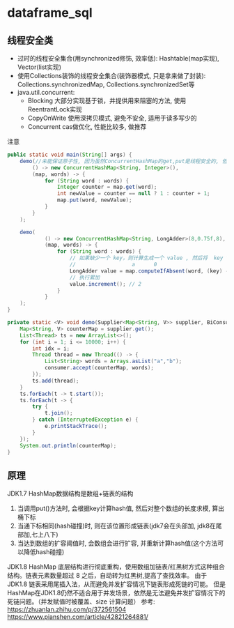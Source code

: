 # dataframe_sql


## 线程安全类
- 过时的线程安全集合(用synchronized修饰, 效率低): Hashtable(map实现), Vector(list实现)
- 使用Collections装饰的线程安全集合(装饰器模式, 只是拿来做了封装): Collections.synchronizedMap, Collections.synchronizedSet等
- java.util.concurrent:
    - Blocking 大部分实现基于锁，并提供用来阻塞的方法, 使用ReentrantLock实现
    - CopyOnWrite 使用深拷贝模式, 避免不安全, 适用于读多写少的
    - Concurrent cas做优化, 性能比较多, 做推荐


注意
```java
public static void main(String[] args) {
    demo(//未能保证原子性, 因为虽然ConcurrentHashMap的get,put是线程安全的, 但是他们组合使用并非安全
        () -> new ConcurrentHashMap<String, Integer>(),
        (map, words) -> {
            for (String word : words) {
                Integer counter = map.get(word);
                int newValue = counter == null ? 1 : counter + 1;
                map.put(word, newValue);
            }
        }
    );

    demo(
            () -> new ConcurrentHashMap<String, LongAdder>(8,0.75f,8),
            (map, words) -> {
                for (String word : words) {
                    // 如果缺少一个 key，则计算生成一个 value , 然后将  key value 放入 map
                    //                  a      0
                    LongAdder value = map.computeIfAbsent(word, (key) -> new LongAdder());
                    // 执行累加
                    value.increment(); // 2
                }
            }
    );
}

private static <V> void demo(Supplier<Map<String, V>> supplier, BiConsumer<Map<String, V>, List<String>> consumer) {
    Map<String, V> counterMap = supplier.get();
    List<Thread> ts = new ArrayList<>();
    for (int i = 1; i <= 10000; i++) {
        int idx = i;
        Thread thread = new Thread(() -> {
            List<String> words = Arrays.asList("a","b");
            consumer.accept(counterMap, words);
        });
        ts.add(thread);
    }
    ts.forEach(t -> t.start());
    ts.forEach(t -> {
        try {
            t.join();
        } catch (InterruptedException e) {
            e.printStackTrace();
        }
    });
    System.out.println(counterMap);
}
```


## 原理
JDK1.7 HashMap数据结构是数组+链表的结构
1. 当调用put()方法时, 会根据key计算hash值, 然后对整个数组的长度求模, 算出桶下标
2. 当通下标相同(hash碰撞)时, 则在该位置形成链表(jdk7会在头部加, jdk8在尾部加,七上八下)
3. 当达到数组的扩容阈值时, 会数组会进行扩容, 并重新计算hash值(这个方法可以降低hash碰撞)



JDK1.8 HashMap 底层结构进行彻底重构，使用数组加链表/红黑树方式这种组合结构。链表元素数量超过 8 之后，自动转为红黑树,提高了查找效率。
由于 JDK1.8 链表采用尾插入法，从而避免并发扩容情况下链表形成死链的可能。
但是HashMap在JDK1.8仍然不适合用于并发场景，依然是无法避免并发扩容情况下的死链问题。（并发赋值时被覆盖、size 计算问题）
参考:
https://zhuanlan.zhihu.com/p/372561504
https://www.pianshen.com/article/42821264881/